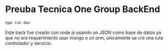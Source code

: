 # Preuba Tecnica One Group BackEnd

```sh
npm run dev
```

Este back fue creado con node js usando un JSON como base de datos ya que no era requerimiento usar mongo o un orm, unicamente se cre una ruta controlador y servicio.
